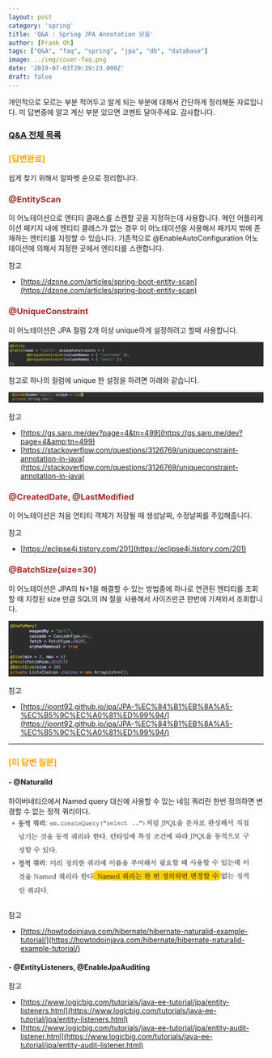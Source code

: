 ```yaml
---
layout: post
category: 'spring'
title: 'Q&A : Spring JPA Annotation 모음'
author: [Frank Oh]
tags: ["Q&A", "faq", "spring", "jpa", "db", "database"]
image: ../img/cover-faq.png
date: '2019-07-03T20:39:23.000Z'
draft: false
---
```


개인적으로 모르는 부분 적어두고 알게 되는 부분에 대해서 간단하게 정리해둔 자료입니다.
미 답변중에 알고 계신 부분 있으면 코멘트 달아주세요. 감사합니다.

### [Q&A 전체 목록](https://blog.advenoh.pe.kr/java/QA-%EA%B0%9C%EB%B0%9C%EA%B4%80%EB%A0%A8-%EC%A7%88%EB%AC%B8-%EB%AA%A8%EC%9D%8C/)

### <span style="color:orange">[답변완료]</span>

쉽게 찾기 위해서 알파벳 순으로 정리합니다.

### <span style="color:brown">@EntityScan</span>

이 어노테이션으로 엔티티 클래스를 스캔할 곳을 지정하는데 사용합니다. 메인 어플리케이션 패키지 내에 엔티티 클래스가 없는 경우 이 어노테이션을 사용해서 패키지 밖에 존재하는 엔티티를 지정할 수 있습니다. 기존적으로 @EnableAutoConfiguration 어노테이션에 의해서 지정한 곳에서 엔티티를 스캔합니다.

참고
* [https://dzone.com/articles/spring-boot-entity-scan](https://dzone.com/articles/spring-boot-entity-scan)

### <span style="color:brown">@UniqueConstraint</span>

이 어노테이션은 JPA 컬럼 2개 이상 unique하게 설정하려고 할때 사용합니다.

![](images/QA-Spring-JPA-Annotation-모음/image_3.png)

참고로 하나의 컬럼에 unique 한 설정을 하려면 아래와 같습니다.

![](images/QA-Spring-JPA-Annotation-모음/image_2.png)

참고
* [https://gs.saro.me/dev?page=4&tn=499](https://gs.saro.me/dev?page=4&amp;tn=499)
* [https://stackoverflow.com/questions/3126769/uniqueconstraint-annotation-in-java](https://stackoverflow.com/questions/3126769/uniqueconstraint-annotation-in-java)

### <span style="color:brown">@CreatedDate, @LastModified</span>

이 어노테이션은 처음 언티티 객체가 저장될 때 생성날짜, 수정날짜를 주입해줍니다.

참고
* [https://eclipse4j.tistory.com/201](https://eclipse4j.tistory.com/201)

### <span style="color:brown">@BatchSize(size=30)</span>

이 어노테이션은 JPA의 N+1을 해결할 수 있는 방법중에 하나로 연관된 엔티티를 조회할 때 지정된 size 만큼 SQL의 IN 절을 사용해서 사이즈만큰 한번에 가져와서 조회합니다.

![](images/QA-Spring-JPA-Annotation-모음/image_4.png)

참고

* [https://joont92.github.io/jpa/JPA-%EC%84%B1%EB%8A%A5-%EC%B5%9C%EC%A0%81%ED%99%94/](https://joont92.github.io/jpa/JPA-%EC%84%B1%EB%8A%A5-%EC%B5%9C%EC%A0%81%ED%99%94/)

- - - -

### <span style="color:orange">[미 답변 질문]</span>

#### - @NaturalId
하이버네티으에서 Named query 대신에 사용할 수 있는 네임 쿼리란 한번 정의하면 변경할 수 없는 정적 쿼리이다.
![](images/QA-Spring-JPA-Annotation-모음/image_1.png)

참고
* [https://howtodoinjava.com/hibernate/hibernate-naturalid-example-tutorial/](https://howtodoinjava.com/hibernate/hibernate-naturalid-example-tutorial/)

#### - @EntityListeners, @EnableJpaAuditing

참고
* [https://www.logicbig.com/tutorials/java-ee-tutorial/jpa/entity-listeners.html](https://www.logicbig.com/tutorials/java-ee-tutorial/jpa/entity-listeners.html)
* [https://www.logicbig.com/tutorials/java-ee-tutorial/jpa/entity-audit-listener.html](https://www.logicbig.com/tutorials/java-ee-tutorial/jpa/entity-audit-listener.html)




